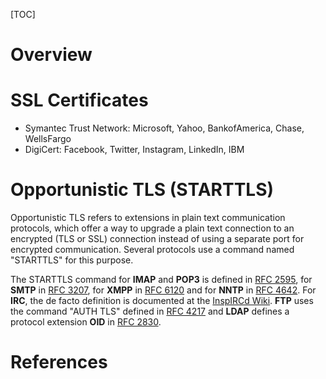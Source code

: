 [TOC]

# Overview

# SSL Certificates
- Symantec Trust Network: Microsoft, Yahoo, BankofAmerica, Chase, WellsFargo
- DigiCert: Facebook, Twitter, Instagram, LinkedIn, IBM

# Opportunistic TLS (STARTTLS)
Opportunistic TLS refers to extensions in plain text communication protocols, which offer a way to upgrade a plain text connection to an encrypted (TLS or SSL) connection instead of using a separate port for encrypted communication. Several protocols use a command named "STARTTLS" for this purpose.

The STARTTLS command for **IMAP** and **POP3** is defined in [RFC 2595](https://tools.ietf.org/html/rfc2595), for **SMTP** in [RFC 3207](https://tools.ietf.org/html/rfc3207), for **XMPP** in [RFC 6120](https://tools.ietf.org/html/rfc6120) and for **NNTP** in [RFC 4642](https://tools.ietf.org/html/rfc4642). For **IRC**, the de facto definition is documented at the [InspIRCd Wiki](https://wiki.inspircd.org/STARTTLS_Documentation). **FTP** uses the command "AUTH TLS" defined in [RFC 4217](https://tools.ietf.org/html/rfc4217) and **LDAP** defines a protocol extension **OID** in [RFC 2830](https://tools.ietf.org/html/rfc2830).

# References
